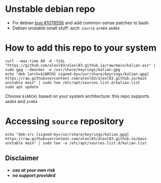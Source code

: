 # Unstable debian repo
- Fix debian [bug #1078556](https://bugs.debian.org/cgi-bin/bugreport.cgi?bug=1078556) and add common-sense patches to bash
- Debian unstable small stuff: arch: `source` `arm64` `amd64`

# How to add this repo to your system
	curl --max-time 60 -4 -fsSL "https://github.com/alexl83/alexl83.github.io/raw/main/kalian.asc" | sudo gpg --dearmor -o /usr/share/keyrings/kalian.gpg
	echo "deb [arch=${ARCH} signed-by=/usr/share/keyrings/kalian.gpg] https://raw.githubusercontent.com/alexl83/alexl83.github.io/main unstable main" | sudo tee /etc/apt/sources.list.d/kalian.list
 	sudo apt update
  
Choose `${ARCH}` based on your system architecture: this repo supports `amd64` and `arm64` 

# Accessing `source` repository
	echo "deb-src [signed-by=/usr/share/keyrings/kalian.gpg] https://raw.githubusercontent.com/alexl83/alexl83.github.io/main unstable main" | sudo tee -a /etc/apt/sources.list.d/kalian.list

## Disclaimer
 - _**use at your own risk**_
 - _**no support provided**_
